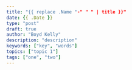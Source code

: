 ```yaml
---
title: "{{ replace .Name "-" " " | title }}"
date: {{ .Date }}
type: "post"
draft: true
author: "Boyd Kelly"
description: "description"
keywords: ["key", "words"]
topics: ["topic 1"]
tags: ["one", "two"]
---
```



